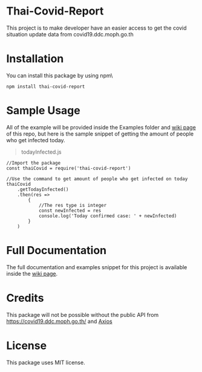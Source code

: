 # Thai-Covid-Report
This project is to make developer have an easier access to get the covid situation update data from covid19.ddc.moph.go.th
# Installation
You can install this package by using npm\
```
npm install thai-covid-report
```
# Sample Usage
All of the example will be provided inside the Examples folder and [wiki page](https://github.com/RealFilllykung/Thai-Covid-Report/wiki) of this repo, but here is the sample snippet of getting the amount of people who get infected today.
>todayInfected.js
```
//Import the package
const thaiCovid = require('thai-covid-report')

//Use the command to get amount of people who get infected on today
thaiCovid
    .getTodayInfected()
    .then(res => 
        {
            //The res type is integer
            const newInfected = res
            console.log('Today confirmed case: ' + newInfected)
        }
    )
```
# Full Documentation
The full documentation and examples snippet for this project is available inside the [wiki page](https://github.com/RealFilllykung/Thai-Covid-Report/wiki).
# Credits
This package will not be possible without the public API from https://covid19.ddc.moph.go.th/ and [Axios](https://github.com/axios/axios)

# License
This package uses MIT license.